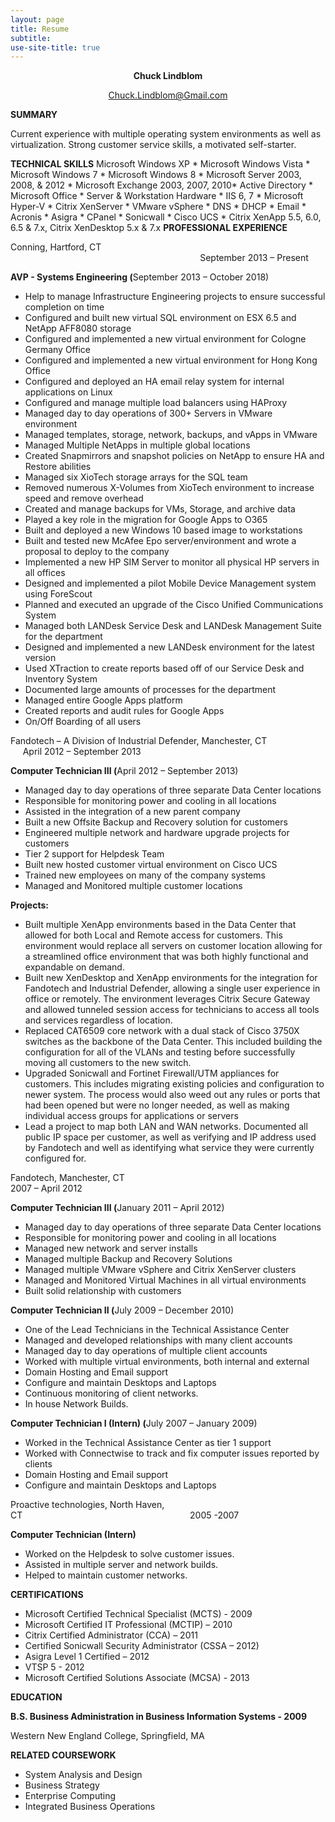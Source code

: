 ```yaml
---
layout: page
title: Resume
subtitle: 
use-site-title: true
---
```


<p style="text-align: center;"><strong>Chuck Lindblom</strong></p>
<p style="text-align: center;"><a href="mailto:Chuck.Lindblom@Gmail.com">Chuck.Lindblom@Gmail.com</a></p>
<strong>SUMMARY</strong>

Current experience with multiple operating system environments as well as virtualization. Strong customer service skills, a motivated self-starter.

<strong>TECHNICAL SKILLS</strong>
Microsoft Windows XP * Microsoft Windows Vista * Microsoft Windows 7 * Microsoft Windows 8 * Microsoft Server 2003, 2008, &amp; 2012 * Microsoft Exchange 2003, 2007, 2010* Active Directory * Microsoft Office * Server &amp; Workstation Hardware * IIS 6, 7 * Microsoft Hyper-V * Citrix XenServer * VMware vSphere * DNS * DHCP * Email * Acronis * Asigra * CPanel * Sonicwall * Cisco UCS * Citrix XenApp 5.5, 6.0, 6.5 &amp; 7.x, Citrix XenDesktop 5.x &amp; 7.x
<strong>PROFESSIONAL EXPERIENCE</strong>

Conning, Hartford, CT                                                                               September 2013 – Present

<strong>AVP - Systems Engineering (</strong>September 2013 – October 2018)
<ul>
 <li>Help to manage Infrastructure Engineering projects to ensure successful completion on time</li>
 <li>Configured and built new virtual SQL environment on ESX 6.5 and NetApp AFF8080 storage</li>
 <li>Configured and implemented a new virtual environment for Cologne Germany Office</li>
 <li>Configured and implemented a new virtual environment for Hong Kong Office</li>
 <li>Configured and deployed an HA email relay system for internal applications on Linux</li>
 <li>Configured and manage multiple load balancers using HAProxy</li>
 <li>Managed day to day operations of 300+ Servers in VMware environment</li>
 <li>Managed templates, storage, network, backups, and vApps in VMware</li>
 <li>Managed Multiple NetApps in multiple global locations</li>
 <li>Created Snapmirrors and snapshot policies on NetApp to ensure HA and Restore abilities</li>
 <li>Managed six XioTech storage arrays for the SQL team</li>
 <li>Removed numerous X-Volumes from XioTech environment to increase speed and remove overhead</li>
 <li>Created and manage backups for VMs, Storage, and archive data</li>
 <li>Played a key role in the migration for Google Apps to O365</li>
 <li>Built and deployed a new Windows 10 based image to workstations</li>
 <li>Built and tested new McAfee Epo server/environment and wrote a proposal to deploy to the company</li>
 <li>Implemented a new HP SIM Server to monitor all physical HP servers in all offices</li>
 <li>Designed and implemented a pilot Mobile Device Management system using ForeScout</li>
 <li>Planned and executed an upgrade of the Cisco Unified Communications System</li>
 <li>Managed both LANDesk Service Desk and LANDesk Management Suite for the department</li>
 <li>Designed and implemented a new LANDesk environment for the latest version</li>
 <li>Used XTraction to create reports based off of our Service Desk and Inventory System</li>
 <li>Documented large amounts of processes for the department</li>
 <li>Managed entire Google Apps platform</li>
 <li>Created reports and audit rules for Google Apps</li>
 <li>On/Off Boarding of all users</li>
</ul>

Fandotech – A Division of Industrial Defender, Manchester, CT                 April 2012 – September 2013

<strong>Computer Technician III (</strong>April 2012 – September 2013)
<ul>
 	<li>Managed day to day operations of three separate Data Center locations</li>
 	<li>Responsible for monitoring power and cooling in all locations</li>
 	<li>Assisted in the integration of a new parent company</li>
 	<li>Built a new Offsite Backup and Recovery solution for customers</li>
 	<li>Engineered multiple network and hardware upgrade projects for customers</li>
 	<li>Tier 2 support for Helpdesk Team</li>
 	<li>Built new hosted customer virtual environment on Cisco UCS</li>
 	<li>Trained new employees on many of the company systems</li>
 	<li>Managed and Monitored multiple customer locations</li>
</ul>

<strong>Projects:</strong>
<ul>
 	<li>Built multiple XenApp environments based in the Data Center that allowed for both Local and Remote access for customers. This environment would replace all servers on customer location allowing for a streamlined office environment that was both highly functional and expandable on demand.</li>
 	<li>Built new XenDesktop and XenApp environments for the integration for Fandotech and Industrial Defender, allowing a single user experience in office or remotely. The environment leverages Citrix Secure Gateway and allowed tunneled session access for technicians to access all tools and services regardless of location.</li>
 	<li>Replaced CAT6509 core network with a dual stack of Cisco 3750X switches as the backbone of the Data Center. This included building the configuration for all of the VLANs and testing before successfully moving all customers to the new switch.</li>
 	<li>Upgraded Sonicwall and Fortinet Firewall/UTM appliances for customers. This includes migrating existing policies and configuration to newer system. The process would also weed out any rules or ports that had been opened but were no longer needed, as well as making individual access groups for applications or servers</li>
 	<li>Lead a project to map both LAN and WAN networks. Documented all public IP space per customer, as well as verifying and IP address used by Fandotech and well as identifying what service they were currently configured for.</li>
</ul>

Fandotech, Manchester, CT                                                                                  2007 – April 2012

<strong>Computer Technician III (</strong>January 2011 – April 2012)
<ul>
 	<li>Managed day to day operations of three separate Data Center locations</li>
 	<li>Responsible for monitoring power and cooling in all locations</li>
 	<li>Managed new network and server installs</li>
 	<li>Managed multiple Backup and Recovery Solutions</li>
 	<li>Managed multiple VMware vSphere and Citrix XenServer clusters</li>
 	<li>Managed and Monitored Virtual Machines in all virtual environments</li>
 	<li>Built solid relationship with customers</li>
</ul>

<strong>Computer Technician II (</strong>July 2009 – December 2010)
<ul>
 	<li>One of the Lead Technicians in the Technical Assistance Center</li>
 	<li>Managed and developed relationships with many client accounts</li>
 	<li>Managed day to day operations of multiple client accounts</li>
 	<li>Worked with multiple virtual environments, both internal and external</li>
 	<li>Domain Hosting and Email support</li>
 	<li>Configure and maintain Desktops and Laptops</li>
 	<li>Continuous monitoring of client networks.</li>
 	<li>In house Network Builds.</li>
</ul>

<strong>Computer Technician I (Intern) (</strong>July 2007 – January 2009)
<ul>
 	<li>Worked in the Technical Assistance Center as tier 1 support</li>
 	<li>Worked with Connectwise to track and fix computer issues reported by clients</li>
 	<li>Domain Hosting and Email support</li>
 	<li>Configure and maintain Desktops and Laptops</li>
</ul>

Proactive technologies, North Haven, CT                                                                    2005 -2007

<strong>Computer Technician (Intern)</strong>
<ul>
 	<li>Worked on the Helpdesk to solve customer issues.</li>
 	<li>Assisted in multiple server and network builds.</li>
 	<li>Helped to maintain customer networks.</li>
</ul>

<strong>CERTIFICATIONS</strong>
<ul>
 	<li>Microsoft Certified Technical Specialist (MCTS) - 2009</li>
 	<li>Microsoft Certified IT Professional (MCTIP) – 2010</li>
 	<li>Citrix Certified Administrator (CCA) – 2011</li>
 	<li>Certified Sonicwall Security Administrator (CSSA – 2012)</li>
 	<li>Asigra Level 1 Certified – 2012</li>
 	<li>VTSP 5 - 2012</li>
 	<li>Microsoft Certified Solutions Associate (MCSA) - 2013</li>
</ul>

<strong>EDUCATION</strong>

<strong>B.S. Business Administration in Business Information Systems - 2009</strong>

Western New England College, Springfield, MA

<strong>RELATED COURSEWORK</strong>

<ul>
 	<li>System Analysis and Design</li>
 	<li>Business Strategy</li>
 	<li>Enterprise Computing</li>
 	<li>Integrated Business Operations</li>
</ul>
